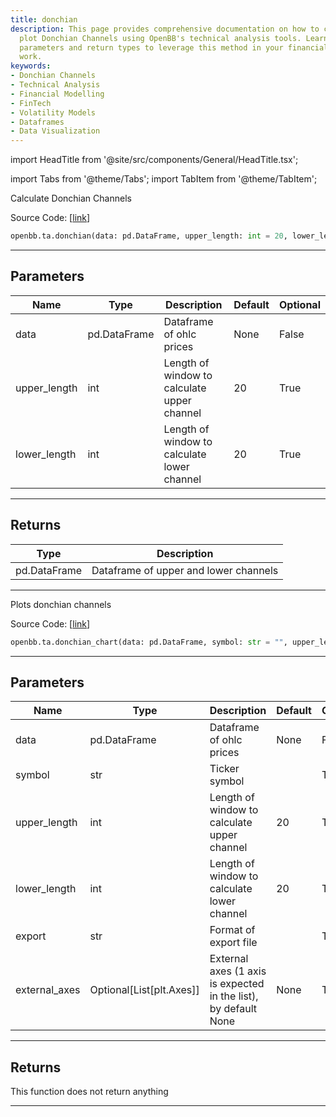 ```yaml
---
title: donchian
description: This page provides comprehensive documentation on how to calculate and
  plot Donchian Channels using OpenBB's technical analysis tools. Learn about the
  parameters and return types to leverage this method in your financial modelling
  work.
keywords:
- Donchian Channels
- Technical Analysis
- Financial Modelling
- FinTech
- Volatility Models
- Dataframes
- Data Visualization
---
```


import HeadTitle from '@site/src/components/General/HeadTitle.tsx';

<HeadTitle title="ta.donchian - Reference | OpenBB SDK Docs" />

import Tabs from '@theme/Tabs';
import TabItem from '@theme/TabItem';

<Tabs>
<TabItem value="model" label="Model" default>

Calculate Donchian Channels

Source Code: [[link](https://github.com/OpenBB-finance/OpenBBTerminal/tree/main/openbb_terminal/common/technical_analysis/volatility_model.py#L53)]

```python
openbb.ta.donchian(data: pd.DataFrame, upper_length: int = 20, lower_length: int = 20)
```

---

## Parameters

| Name | Type | Description | Default | Optional |
| ---- | ---- | ----------- | ------- | -------- |
| data | pd.DataFrame | Dataframe of ohlc prices | None | False |
| upper_length | int | Length of window to calculate upper channel | 20 | True |
| lower_length | int | Length of window to calculate lower channel | 20 | True |


---

## Returns

| Type | Description |
| ---- | ----------- |
| pd.DataFrame | Dataframe of upper and lower channels |
---

</TabItem>
<TabItem value="view" label="Chart">

Plots donchian channels

Source Code: [[link](https://github.com/OpenBB-finance/OpenBBTerminal/tree/main/openbb_terminal/common/technical_analysis/volatility_view.py#L112)]

```python
openbb.ta.donchian_chart(data: pd.DataFrame, symbol: str = "", upper_length: int = 20, lower_length: int = 20, export: str = "", external_axes: Optional[List[matplotlib.axes._axes.Axes]] = None)
```

---

## Parameters

| Name | Type | Description | Default | Optional |
| ---- | ---- | ----------- | ------- | -------- |
| data | pd.DataFrame | Dataframe of ohlc prices | None | False |
| symbol | str | Ticker symbol |  | True |
| upper_length | int | Length of window to calculate upper channel | 20 | True |
| lower_length | int | Length of window to calculate lower channel | 20 | True |
| export | str | Format of export file |  | True |
| external_axes | Optional[List[plt.Axes]] | External axes (1 axis is expected in the list), by default None | None | True |


---

## Returns

This function does not return anything

---

</TabItem>
</Tabs>
